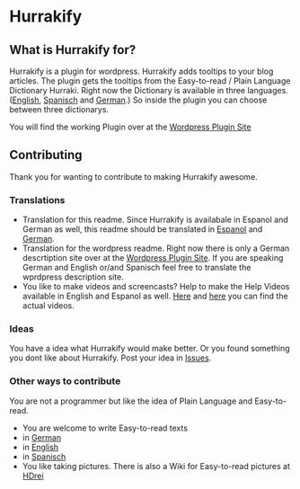 # Hurrakify #

## What is Hurrakify for? ##


Hurrakify is a plugin for wordpress.
Hurrakify adds tooltips to your blog articles. The plugin gets the tooltips from the Easy-to-read / Plain Language Dictionary Hurraki. Right now the Dictionary is available in three languages. ([English](http://hurraki.org/english/), [Spanisch](http://hurraki.org/espanol) and [German](http://hurraki.de).) So inside the plugin you can choose between three dictionarys. 

You will find the working Plugin over at the [Wordpress Plugin Site](https://wordpress.org/plugins/hurrakify/)

## Contributing ##

Thank you for wanting to contribute to making Hurrakify awesome. 

### Translations ###

* Translation for this readme. Since Hurrakify is availabale in Espanol and German as well, this readme should be translated in [Espanol](https://github.com/Hurraki/Hurrakify/blob/master/READMEES.md) and [German](https://github.com/Hurraki/Hurrakify/blob/master/READMEDE.md). 
* Translation for the wordpress readme. Right now there is only a German descrtiption site over at the [Wordpress Plugin Site](https://wordpress.org/plugins/hurrakify/). If you are speaking German and English or/and Spanisch feel free to translate the wprdpress description site.
* You like to make videos and screencasts? Help to make the Help Videos available in English and Espanol as well. [Here](https://www.youtube.com/watch?v=bs9Rs7Yf2Lw) and [here](https://www.youtube.com/watch?v=EHcKjD330nQ) you can find the actual videos.

### Ideas ###

You have a idea what Hurrakify would make better. Or you found something you dont like about Hurrakify. Post your idea in [Issues](https://github.com/Hurraki/Hurrakify/issues).

### Other ways to contribute ###

You are not a programmer but like the idea of Plain Language and Easy-to-read. 

* You are welcome to write Easy-to-read texts
 * in [German](http://hurraki.de)
 * in [English](http://hurraki.org/english)
 * in [Spanisch](http://hurraki.org/espanol)
* You like taking pictures. There is also a Wiki for Easy-to-read pictures at [HDrei](http://hdrei.org)




